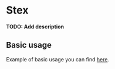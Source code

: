 # Stex

**TODO: Add description**

## Basic usage

Example of basic usage you can find [here](https://github.com/drozdzynski/stex/blob/master/guides/basic-usage.md).